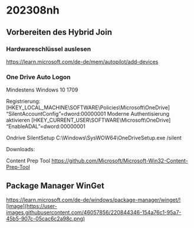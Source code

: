 # 202308nh
## Vorbereiten des Hybrid Join
### Hardwareschlüssel auslesen
https://learn.microsoft.com/de-de/mem/autopilot/add-devices


### One Drive Auto Logon
Mindestens  Windows 10 1709

Registrierung:
 [HKEY_LOCAL_MACHINE\SOFTWARE\Policies\Microsoft\OneDrive] “SilentAccountConfig”=dword:00000001
 Moderne Authentisierung aktivieren
 [HKEY_CURRENT_USER\SOFTWARE\Microsoft\OneDrive] “EnableADAL”=dword:00000001
 
 Ondrive SilentSetup
 C:\Windows\SysWOW64\OneDriveSetup.exe /silent
 
 Downloads:
 
 Content Prep Tool
 https://github.com/Microsoft/Microsoft-Win32-Content-Prep-Tool
 
 
 ## Package Manager WinGet
 https://learn.microsoft.com/de-de/windows/package-manager/winget/![image](https://user-images.githubusercontent.com/46057856/220844346-154a76c1-95a7-45b5-907c-05cac6c2a98c.png)

 
 
 ## 
 


